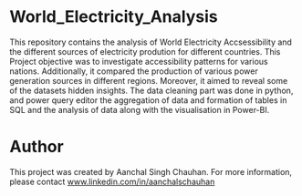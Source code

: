 # World_Electricity_Analysis

This repository contains the analysis of World Electricity Accsessibility and the different sources of electricity prodution for different countries. 
This Project objective was to investigate accessibility patterns for various nations. Additionally, it compared the production of various power generation 
sources in different regions. Moreover, it aimed to reveal some of the datasets hidden insights. 
The data cleaning part was done in python, and power query editor the aggregation of data and formation of tables in SQL and the analysis of data along with the 
visualisation in Power-BI.


# Author
This project was created by Aanchal Singh Chauhan. For more information, please contact www.linkedin.com/in/aanchalschauhan
